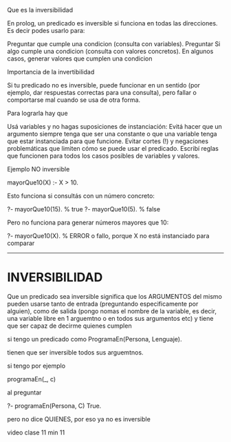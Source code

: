Que es la inversibilidad 

En prolog, un predicado es inversible si funciona en todas las direcciones. Es decir podes usarlo para:


Preguntar que cumple una condicion (consulta con variables).
Preguntar Si algo cumple una condicion (consulta con valores concretos).
En algunos casos, generar valores que cumplen una condicion

Importancia de la invertibilidad

Si tu predicado no es inversible, puede funcionar en un sentido (por ejemplo, dar respuestas correctas para una consulta), pero fallar o comportarse mal cuando se usa de otra forma.

Para lograrla hay que

Usá variables y no hagas suposiciones de instanciación: Evitá hacer que un argumento siempre tenga que ser una constante o que una variable tenga que estar instanciada para que funcione.
Evitar cortes (!) y negaciones problemáticas que limiten cómo se puede usar el predicado.
Escribí reglas que funcionen para todos los casos posibles de variables y valores.

Ejemplo NO inversible

mayorQue10(X) :- X > 10.

Esto funciona si consultás con un número concreto:

?- mayorQue10(15). % true
?- mayorQue10(5).  % false


Pero no funciona para generar números mayores que 10:

?- mayorQue10(X).  % ERROR o fallo, porque X no está instanciado para comparar

--------------------------------------------------------

# INVERSIBILIDAD

Que un predicado sea inversible significa que los ARGUMENTOS del mismo pueden usarse tanto de entrada (preguntando especificamente por alguien), como de salida (pongo nomas el nombre de la variable, es decir, una variable libre en 1 arguemtno o en todos sus argumentos etc) y tiene que ser capaz de decirme quienes cumplen 

si tengo un predicado como 
ProgramaEn(Persona, Lenguaje).

tienen que ser inversible todos sus arguemtnos.

si tengo por ejemplo

programaEn(_, c)

al preguntar

?- programaEn(Persona, C)
True.

pero no dice QUIENES, por eso ya no es inversible


video clase 11 min 11

